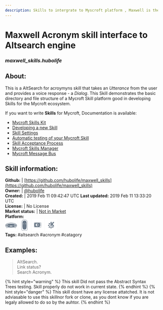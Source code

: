 ```yaml
---    
description: Skills to intergrate to Myscroft platform , Maxwell is the project name  
---    
```

# Maxwell Acronym skill interface to Altsearch engine  
### _maxwell_skills.hubolife_  
## About:  
This is a AltSearch for acroymyns skill that takes an _Utterance_ from the user and provides a voice response - a _Dialog_. This Skill demonstrates the basic directory and file structure of a Mycroft Skill platform good in developing Skills for the Mycroft ecosystem.

If you want to write **Skills** for Mycroft, Documentation is available:

* [Mycroft Skills Kit](https://mycroft.ai/documentation/skills/msk/)
* [Developing a new Skill](https://mycroft.ai/documentation/skills/introduction-developing-skills/)
* [Skill Settings](https://mycroft.ai/documentation/skills/skill-settings/)
* [Automatic testing of your Mycroft Skill](https://mycroft.ai/documentation/skills/automatic-testing/)
* [Skill Acceptance Process](https://mycroft.ai/documentation/skills/skills-acceptance-process/)
* [Mycroft Skills Manager](https://mycroft.ai/documentation/msm/)
* [Mycroft Message Bus](https://mycroft.ai/documentation/message-bus/)

## Skill information:  
**Github:** | [https://github.com/hubolife/maxwell_skills](https://github.com/hubolife/maxwell_skills)  
**Owner:** | [@hubolife](https://github.com/hubolife)  
**Created:** | 2019 Feb 11 09:42:47 UTC  **Last updated:** 2019 Feb 11 13:33:20 UTC  
**License:** | No License  
**Market status:** | [Not in Market](https://market.mycroft.ai/skill/)  
**Platform:**  
 ![](../.gitbook/assets/mark-1-icon.png)  ![](../.gitbook/assets/mark-2-icon.png)  ![](../.gitbook/assets/picroft-icon.png)  ![](../.gitbook/assets/kde.png)   
**Tags:** \#altsearch \#acronym \#catagory   
## Examples:  
> AltSearch.  
> Link status?  
> Search Acronym.  
  
{% hint style="warning" %}
This skill Did not pass the Abstract Syntax Trees testing. Skill properly do not work in current state.
{% endhint %}
{% hint style="danger" %}
This skill dosnt have any license attatched. It is not adviasable to use this skillnor fork or clone, as you dont know if you are legaly allowed to do so by the auhtor.
{% endhint %}
